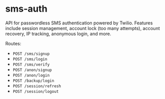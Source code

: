 # sms-auth

API for passwordless SMS authentication powered by Twilio. Features include session management, account lock (too many attempts), account recovery, IP tracking, anonymous login, and more.

Routes:

- `POST /sms/signup`
- `POST /sms/login`
- `POST /sms/verify`
- `POST /anon/signup`
- `POST /anon/login`
- `POST /backup/login`
- `POST /session/refresh`
- `POST /session/logout`
